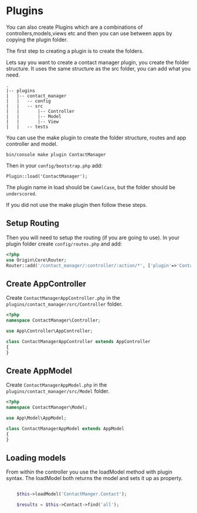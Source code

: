# Plugins 

You can also create Plugins which are a combinations of controllers,models,views etc and then you can use between apps by copying the plugin folder.

The first step to creating a plugin is to create the folders.

Lets say you want to create a contact manager plugin, you create the folder structure. It uses the same structure as the src folder, you can add what you need.

````
.
|-- plugins
|   |-- contact_manager
|   |   -- config
|   |   -- src
|   |       |-- Controller
|   |       |-- Model
|   |       |-- View
|   |   -- tests
````

You can use the make plugin to create the folder structure, routes and app controller and model.

`bin/console make plugin ContactManager` 

Then in your `config/bootstrap.php` add:

`Plugin::load('ContactManager');` 

The plugin name in load should be `CamelCase`, but the folder should be `underscored`.

If you did not use the make plugin then follow these steps.


## Setup Routing
Then you will need to setup the routing (if you are going to use). In your plugin folder create `config/routes.php` and add:

````php
<?php 
use Origin\Core\Router;
Router::add('/contact_manager/:controller/:action/*', ['plugin'=>'ContactManager']);
````

## Create AppController

Create `ContactManagerAppController.php` in the `plugins/contact_manager/src/Controller` folder.
````php
<?php 
namespace ContactManager\Controller;

use App\Controller\AppController;

class ContactManagerAppController extends AppController
{
}
````

## Create AppModel

Create `ContactManagerAppModel.php` in the `plugins/contact_manager/src/Model` folder.

````php
<?php 
namespace ContactManager\Model;

use App\Model\AppModel;

class ContactManagerAppModel extends AppModel
{
}

````

## Loading models

From within the controller you use the loadModel method with plugin syntax. The loadModel both returns the model
and sets it up as property.

````php

    $this->loadModel('ContactManger.Contact');

    $results = $this->Contact->find('all');

````
